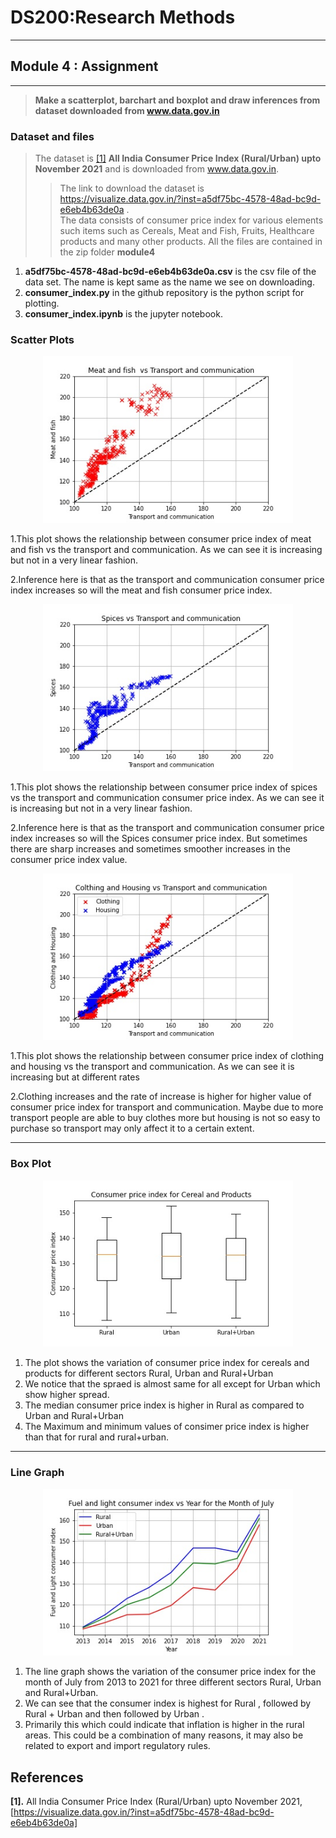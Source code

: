 # DS200:Research Methods
* * *
## Module 4 : Assignment
* * *

> **Make a scatterplot, barchart and boxplot and draw inferences from dataset downloaded from www.data.gov.in**

### Dataset and files
> The dataset is <a href="#my_anchor">[1]</a> **All India Consumer Price Index (Rural/Urban) upto November 2021** and is  downloaded from www.data.gov.in.
>> The link to download the dataset is https://visualize.data.gov.in/?inst=a5df75bc-4578-48ad-bc9d-e6eb4b63de0a .<br/> The data consists of consumer price index for various elements such items such as Cereals, Meat and Fish, Fruits, Healthcare products and many other products.
> All the files are contained in the zip folder **module4**
1.  **a5df75bc-4578-48ad-bc9d-e6eb4b63de0a.csv** is the csv file of the data set. The name is kept same as the name we see on downloading. 
2.  **consumer_index.py** in the github repository is the python script for plotting. 
3.  **consumer_index.ipynb** is the jupyter notebook.

### Scatter Plots
 <p align="center">
 <img src="pics/scatter_meat_transport.jpg" width="400px" alt=""> 
 </p>
 
1.This plot shows the relationship between consumer price index of meat and fish vs the transport and communication. As we can see it is increasing but not in a very linear fashion. 

2.Inference here is that as the transport and communication consumer price index increases so will the meat and fish consumer price index.


<p align="center">
 <img src="pics/scatter_Spices_transport.jpg" width="400px" alt=""> 
 </p>
 
1.This plot shows the relationship between consumer price index of spices vs the transport and communication consumer price index. As we can see it is increasing but not in a very linear fashion.

2.Inference here is that as the transport and communication consumer price index increases so will the Spices consumer price index. But sometimes there are sharp increases and sometimes smoother increases in the consumer price index value. 


<p align="center">
 <img src="pics/scatter_clothing_housing.jpg" width="400px" alt=""> 
 </p>
 
1.This plot shows the relationship between consumer price index of clothing and housing vs the transport and communication. As we can see it is increasing but at different rates

2.Clothing increases and the rate of increase is higher for higher value of consumer price index for transport and communication. Maybe due to more transport people are able to buy clothes more but housing is not so easy to purchase so transport may only affect it to a certain extent. 

* * *

### Box Plot

<p align="center">
 <img src="pics/box_cereal.jpg" width="400px" alt=""> 
</p>

1.  The plot shows the variation of consumer price index for cereals and products for different sectors Rural, Urban and Rural+Urban 
2.  We notice that the spraed is almost same for all except for Urban which show higher spread. 
3.  The median consumer price index is higher in Rural as compared to Urban and Rural+Urban 
4.  The Maximum and minimum values of consimer price index is higher than that for rural and rural+urban. 


* * *
### Line Graph

<p align="center">
 <img src="pics/line_july.jpg" width="400px" alt=""> 
</p>


1.  The line graph shows the variation of the consumer price index for the month of July from 2013 to 2021 for three different sectors Rural, Urban and Rural+Urban. 
2.  We can see that the consumer index is highest for Rural , followed by Rural + Urban and then followed by Urban .
3.  Primarily this which could indicate that inflation is higher in the rural areas. This could be a combination of many reasons, it may also be related to export and import regulatory rules. 


## References
<b id="my_anchor">[1].</b>  All India Consumer Price Index (Rural/Urban) upto November 2021, [https://visualize.data.gov.in/?inst=a5df75bc-4578-48ad-bc9d-e6eb4b63de0a]
